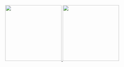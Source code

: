 
<div>
  <a href="https://github.com/GuiHenriques">
  <img height="180em" src="https://github-readme-stats.vercel.app/api?username=guihenriques&show_icons=true&theme=react&include_all_commits=true&count_private=true"/>
  <img height="180em" src="https://github-readme-stats.vercel.app/api/top-langs/?username=guihenriques&layout=compact&langs_count=8&theme=react"/>
</div>

<!--
- 👋 Hi, I’m @GuiHenriques
- 👀 I’m interested in naps
- 🌱 I’m currently learning nothing
- 💞️ I’m not looking to collaborate with anything

Link to Readme Stats info: https://github.com/anuraghazra/github-readme-stats
best themes: react, github_dark, holi, transparent, vue_dark, shadow_green, nord
-->
